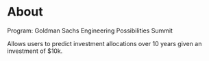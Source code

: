 # About
Program: Goldman Sachs Engineering Possibilities Summit

Allows users to predict investment allocations over 10 years given an investment of $10k.
